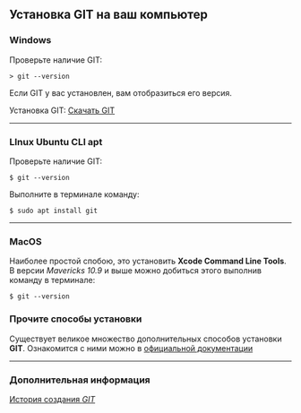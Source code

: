 ## Установка GIT на ваш компьютер

### Windows
Проверьте наличие GIT:
```
> git --version
```
Если GIT у вас установлен, вам отобразиться его версия.


Установка GIT: [Скачать GIT](https://git-scm.com/download/win)

---

### LInux Ubuntu CLI apt
Проверьте наличие GIT:
```
$ git --version
```
Выполните в терминале команду:
```
$ sudo apt install git
```

---

### MacOS

Наиболее простой спобою, это установить **Xcode Command Line Tools**. В версии *Mavericks 10.9* и выше можно добиться этого выполнив команду в терминале:
```
$ git --version
```

### Прочите способы установки
Существует великое множество дополнительных способов установки **GIT**. Ознакомится с ними можно в [официальной документации](https://git-scm.com/book/ru/v2/%D0%92%D0%B2%D0%B5%D0%B4%D0%B5%D0%BD%D0%B8%D0%B5-%D0%A3%D1%81%D1%82%D0%B0%D0%BD%D0%BE%D0%B2%D0%BA%D0%B0-Git)

---
### Дополнительная информация
[История создания *GIT*](history.md)